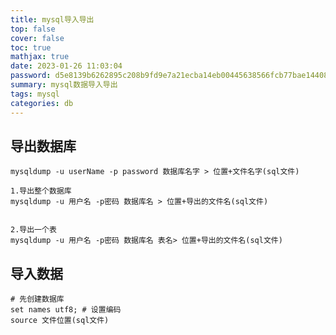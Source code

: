```yaml
---
title: mysql导入导出
top: false
cover: false
toc: true
mathjax: true
date: 2023-01-26 11:03:04
password: d5e8139b6262895c208b9fd9e7a21ecba14eb00445638566fcb77bae14408691
summary: mysql数据导入导出
tags: mysql
categories: db
---
```

## 导出数据库
```shell
mysqldump -u userName -p password 数据库名字 > 位置+文件名字(sql文件)
    
1.导出整个数据库
mysqldump -u 用户名 -p密码 数据库名 > 位置+导出的文件名(sql文件)


2.导出一个表
mysqldump -u 用户名 -p密码 数据库名 表名> 位置+导出的文件名(sql文件)
```

## 导入数据
```shell
# 先创建数据库
set names utf8; # 设置编码
source 文件位置(sql文件)
```